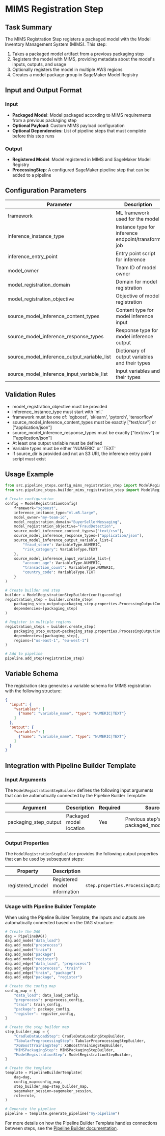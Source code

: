 # MIMS Registration Step

## Task Summary
The MIMS Registration Step registers a packaged model with the Model Inventory Management System (MIMS). This step:

1. Takes a packaged model artifact from a previous packaging step
2. Registers the model with MIMS, providing metadata about the model's inputs, outputs, and usage
3. Optionally registers the model in multiple AWS regions
4. Creates a model package group in SageMaker Model Registry

## Input and Output Format

### Input
- **Packaged Model**: Model packaged according to MIMS requirements from a previous packaging step
- **Optional Payload**: Custom MIMS payload configuration
- **Optional Dependencies**: List of pipeline steps that must complete before this step runs

### Output
- **Registered Model**: Model registered in MIMS and SageMaker Model Registry
- **ProcessingStep**: A configured SageMaker pipeline step that can be added to a pipeline

## Configuration Parameters

| Parameter | Description | Default |
|-----------|-------------|---------|
| framework | ML framework used for the model | xgboost |
| inference_instance_type | Instance type for inference endpoint/transform job | ml.m5.large |
| inference_entry_point | Entry point script for inference | inference.py |
| model_owner | Team ID of model owner | team id |
| model_registration_domain | Domain for model registration | BuyerSellerMessaging |
| model_registration_objective | Objective of model registration | Required |
| source_model_inference_content_types | Content type for model inference input | ["text/csv"] |
| source_model_inference_response_types | Response type for model inference output | ["application/json"] |
| source_model_inference_output_variable_list | Dictionary of output variables and their types | {"legacy-score": "NUMERIC"} |
| source_model_inference_input_variable_list | Input variables and their types | {} |

## Validation Rules
- model_registration_objective must be provided
- inference_instance_type must start with 'ml.'
- framework must be one of: 'xgboost', 'sklearn', 'pytorch', 'tensorflow'
- source_model_inference_content_types must be exactly ["text/csv"] or ["application/json"]
- source_model_inference_response_types must be exactly ["text/csv"] or ["application/json"]
- At least one output variable must be defined
- Variable types must be either 'NUMERIC' or 'TEXT'
- If source_dir is provided and not an S3 URI, the inference entry point script must exist

## Usage Example
```python
from src.pipeline_steps.config_mims_registration_step import ModelRegistrationConfig, VariableType
from src.pipeline_steps.builder_mims_registration_step import ModelRegistrationStepBuilder

# Create configuration
config = ModelRegistrationConfig(
    framework="xgboost",
    inference_instance_type="ml.m5.large",
    model_owner="my-team-id",
    model_registration_domain="BuyerSellerMessaging",
    model_registration_objective="FraudDetection",
    source_model_inference_content_types=["text/csv"],
    source_model_inference_response_types=["application/json"],
    source_model_inference_output_variable_list={
        "fraud_score": VariableType.NUMERIC,
        "risk_category": VariableType.TEXT
    },
    source_model_inference_input_variable_list={
        "account_age": VariableType.NUMERIC,
        "transaction_count": VariableType.NUMERIC,
        "country_code": VariableType.TEXT
    }
)

# Create builder and step
builder = ModelRegistrationStepBuilder(config=config)
registration_step = builder.create_step(
    packaging_step_output=packaging_step.properties.ProcessingOutputConfig.Outputs["packaged_model_output"].S3Output.S3Uri,
    dependencies=[packaging_step]
)

# Register in multiple regions
registration_steps = builder.create_step(
    packaging_step_output=packaging_step.properties.ProcessingOutputConfig.Outputs["packaged_model_output"].S3Output.S3Uri,
    dependencies=[packaging_step],
    regions=["us-east-1", "eu-west-1"]
)

# Add to pipeline
pipeline.add_step(registration_step)
```

## Variable Schema
The registration step generates a variable schema for MIMS registration with the following structure:

```json
{
  "input": {
    "variables": [
      {"name": "variable_name", "type": "NUMERIC|TEXT"}
    ]
  },
  "output": {
    "variables": [
      {"name": "variable_name", "type": "NUMERIC|TEXT"}
    ]
  }
}
```

## Integration with Pipeline Builder Template

### Input Arguments

The `ModelRegistrationStepBuilder` defines the following input arguments that can be automatically connected by the Pipeline Builder Template:

| Argument | Description | Required | Source |
|----------|-------------|----------|--------|
| packaging_step_output | Packaged model location | Yes | Previous step's packaged_model_output |

### Output Properties

The `ModelRegistrationStepBuilder` provides the following output properties that can be used by subsequent steps:

| Property | Description | Access Pattern |
|----------|-------------|---------------|
| registered_model | Registered model information | `step.properties.ProcessingOutputConfig.Outputs["registered_model"].S3Output.S3Uri` |

### Usage with Pipeline Builder Template

When using the Pipeline Builder Template, the inputs and outputs are automatically connected based on the DAG structure:

```python
# Create the DAG
dag = PipelineDAG()
dag.add_node("data_load")
dag.add_node("preprocess")
dag.add_node("train")
dag.add_node("package")
dag.add_node("register")
dag.add_edge("data_load", "preprocess")
dag.add_edge("preprocess", "train")
dag.add_edge("train", "package")
dag.add_edge("package", "register")

# Create the config map
config_map = {
    "data_load": data_load_config,
    "preprocess": preprocess_config,
    "train": train_config,
    "package": package_config,
    "register": register_config,
}

# Create the step builder map
step_builder_map = {
    "CradleDataLoadStep": CradleDataLoadingStepBuilder,
    "TabularPreprocessingStep": TabularPreprocessingStepBuilder,
    "XGBoostTrainingStep": XGBoostTrainingStepBuilder,
    "MIMSPackagingStep": MIMSPackagingStepBuilder,
    "ModelRegistrationStep": ModelRegistrationStepBuilder,
}

# Create the template
template = PipelineBuilderTemplate(
    dag=dag,
    config_map=config_map,
    step_builder_map=step_builder_map,
    sagemaker_session=sagemaker_session,
    role=role,
)

# Generate the pipeline
pipeline = template.generate_pipeline("my-pipeline")
```

For more details on how the Pipeline Builder Template handles connections between steps, see the [Pipeline Builder documentation](../pipeline_builder/README.md).
